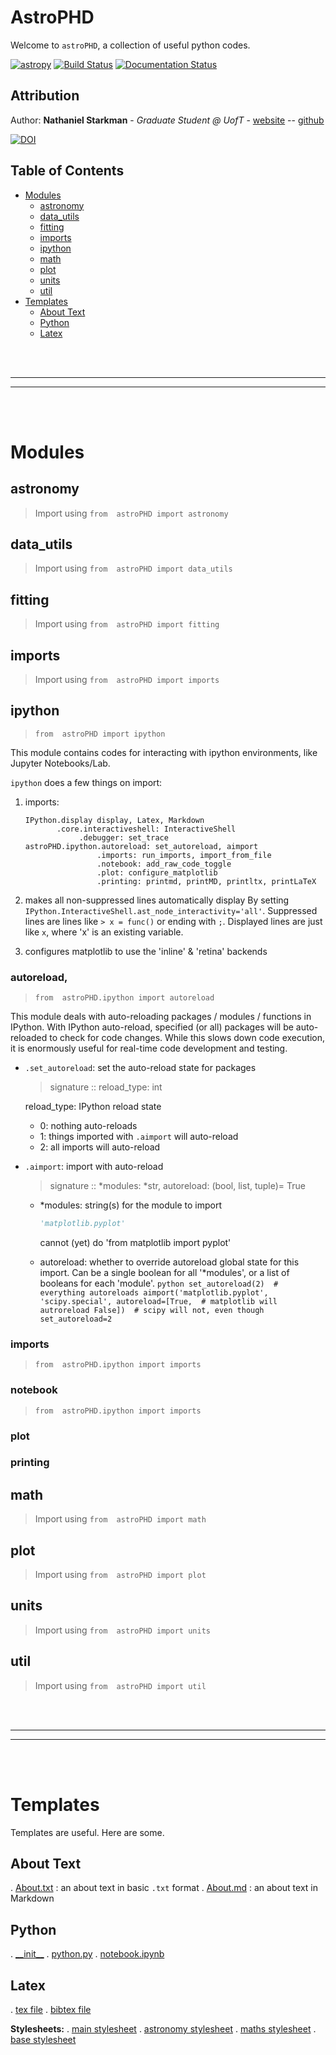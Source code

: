 # AstroPHD

Welcome to 	`astroPHD`, a collection of useful python codes.

[![astropy](http://img.shields.io/badge/powered%20by-AstroPy-orange.svg?style=flat)](http://www.astropy.org/)
[![Build Status](https://travis-ci.org/nstarman/astroPHD.svg?branch=master)](https://travis-ci.org/nstarman/astroPHD)
[![Documentation Status](https://readthedocs.org/projects/astrophd/badge/?version=latest)](https://astrophd.readthedocs.io/en/latest/?badge=latest)

## Attribution

Author: **Nathaniel Starkman** - *Graduate Student @ UofT* - [website](http://www.astro.utoronto.ca/~starkman/) -- [github](https://github.com/nstarman)

[![DOI](https://zenodo.org/badge/192425953.svg)](https://zenodo.org/badge/latestdoi/192425953)


##  Table of Contents
<!-- MarkdownTOC levels="1,2" autolink="true" -->

- [Modules](#modules)
    - [astronomy](#astronomy)
    - [data_utils](#data_utils)
    - [fitting](#fitting)
    - [imports](#imports)
    - [ipython](#ipython)
    - [math](#math)
    - [plot](#plot)
    - [units](#units)
    - [util](#util)
- [Templates](#templates)
    - [About Text](#about-text)
    - [Python](#python)
    - [Latex](#latex)

<!-- /MarkdownTOC -->


<br><br>
- - -
- - -
<br><br>

<a id="modules"></a>
# Modules

<a id="astronomy"></a>
## astronomy
> Import using `from  astroPHD import astronomy`


<a id="data_utils"></a>
## data_utils
> Import using `from  astroPHD import data_utils`


<a id="fitting"></a>
## fitting
> Import using `from  astroPHD import fitting`


<a id="imports"></a>
## imports
> Import using `from  astroPHD import imports`


<a id="ipython"></a>
## ipython
> `from  astroPHD import ipython`

This module contains codes for interacting with ipython environments, like Jupyter Notebooks/Lab.

`ipython` does a few things on import:

1. imports:
    ```
    IPython.display display, Latex, Markdown
           .core.interactiveshell: InteractiveShell
                .debugger: set_trace
    astroPHD.ipython.autoreload: set_autoreload, aimport
                    .imports: run_imports, import_from_file
                    .notebook: add_raw_code_toggle
                    .plot: configure_matplotlib
                    .printing: printmd, printMD, printltx, printLaTeX
    ```
2. makes all non-suppressed lines automatically display
    By setting `IPython.InteractiveShell.ast_node_interactivity='all'`.
    Suppressed lines are lines like `> x = func()` or ending with `;`.
    Displayed lines are just like `x`, where 'x' is an existing variable.

3. configures matplotlib to use the 'inline' & 'retina' backends



<a id="autoreload"></a>
### autoreload,
> `from  astroPHD.ipython import autoreload`

This module deals with auto-reloading packages / modules / functions in IPython. With IPython auto-reload, specified (or all) packages will be auto-reloaded to check for code changes. While this slows down code execution, it is enormously useful for real-time code development and testing.

- `.set_autoreload`: set the auto-reload state for packages
    > signature :: reload_type: int

    reload_type: IPython reload state

    + 0: nothing auto-reloads
    + 1: things imported with `.aimport` will auto-reload
    + 2: all imports will auto-reload

- `.aimport`: import with auto-reload
    > signature :: \*modules: \*str, autoreload: (bool, list, tuple)= True
    
    + \*modules: string(s) for the module to import  
        ```python
        'matplotlib.pyplot'
        ```
        
        cannot (yet) do 'from matplotlib import pyplot'

    + autoreload: whether to override autoreload global state for this import.
      Can be a single boolean for all '\*modules', or a list of booleans for each 'module'.
          ```python
          set_autoreload(2)  # everything autoreloads
          aimport('matplotlib.pyplot', 'scipy.special',
                 autoreload=[True,  # matplotlib will autroreload
                            False])  # scipy will not, even though set_autoreload=2
          ```

<a id="imports-1"></a>
### imports
> `from  astroPHD.ipython import imports`


<a id="notebook"></a>
### notebook
> `from  astroPHD.ipython import imports`

<a id="plot"></a>
### plot

<a id="printing"></a>
### printing


<a id="math"></a>

<a id="math"></a>
## math
> Import using `from  astroPHD import math`


<a id="plot"></a>
## plot
> Import using `from  astroPHD import plot`


<a id="units"></a>
## units
> Import using `from  astroPHD import units`


<a id="util"></a>
## util
> Import using `from  astroPHD import util`


<br><br>
- - -
- - -
<br><br>

<a id="templates"></a>
# Templates
Templates are useful. Here are some.

<a id="about-text"></a>
## About Text
. [About.txt](templates/ABOUT/ABOUT.txt) : an about text in basic `.txt` format
. [About.md](templates/ABOUT/ABOUT.md) : an about text in Markdown

<a id="python"></a>
## Python

. [\_\_init\_\_](templates/python/__init__.py "initialization file")
. [python.py](templates/python/python.py "standard python file")
. [notebook.ipynb](templates/python/notebook.ipynb "standard Jupter Notebook")

<a id="latex"></a>
## Latex

. [tex file](templates/latex/main.tex)
. [bibtex file](templates/latex/main.bib)

**Stylesheets:**
. [main stylesheet](templates/latex/util/main.cls)
. [astronomy stylesheet](templates/latex/util/astronomy.cls)
. [maths stylesheet](templates/latex/util/maths.cls)
. [base stylesheet](templates/latex/util/base.cls)
